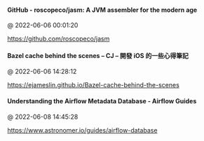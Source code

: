 #### GitHub - roscopeco/jasm: A JVM assembler for the modern age
@ 2022-06-06 00:01:20

https://github.com/roscopeco/jasm

#### Bazel cache behind the scenes – CJ – 開發 iOS 的一些心得筆記
@ 2022-06-06 14:28:12

https://ejameslin.github.io/Bazel-cache-behind-the-scenes

#### Understanding the Airflow Metadata Database - Airflow Guides
@ 2022-06-08 14:45:28

https://www.astronomer.io/guides/airflow-database

